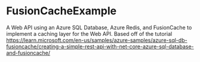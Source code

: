 # FusionCacheExample
A Web API using an Azure SQL Database, Azure Redis, and FusionCache to implement a caching layer for the Web API. Based off of the tutorial https://learn.microsoft.com/en-us/samples/azure-samples/azure-sql-db-fusioncache/creating-a-simple-rest-api-with-net-core-azure-sql-database-and-fusioncache/
